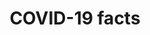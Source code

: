 ---
banner:
  content: 'You can set this component to ''display: true'' to show a banner at the
    top of the page.'
  display: false
  heading: This is a place to place urgent information
layout: category
name: covid-19-facts
owner: CDC
questions:
- what-is-a-novel-coronavirus
- how-can-people-help-stop-stigma-related-to-covid-19
- what-treatments-are-available
- why-is-the-disease-called-covid-19
- how-can-i-manage-anxiety-stress
- why-might-someone-create-stigma
- what-does-the-mortality-rate-mean
- why-are-the-death-counts-different-from-provisional-counts
- why-do-some-numbers-differ-from-the-cdc-numbers
- what-are-essential-industries
- is-there-a-list-of-essential-industries
- donations-to-charities
- covid-19-guidance-in-multiple-languages
- is-5g-phone-technology-linked
- fema-and-acquisition-of-ppe
- how-can-i-find-out-about-frauds-and-scams
redirect_from:
- /basics/
title: COVID-19 facts
---